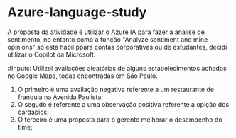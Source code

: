 # Azure-language-study
A proposta da atividade é utilizar o Azure IA para fazer a analise de sentimento, no entanto como a função "Analyze sentiment and mine opinions" só está hábil ppara contas corporativas ou de estudantes, decidi utilizar o Copilot da Microsoft.

#Inputs:
Utilizei avaliações aleatórias de alguns estabelecimentos achados no Google Maps, todas encontradas em São Paulo.
1. O primeiro é uma avaliação negativa referente a um restaurante de franquia na Avenida Paulista;
2. O segudo é referente a uma observação positiva referente a opição dos cardapios;
3. O terceiro é uma proposta para o gerente melhorar o desempenho do time;

